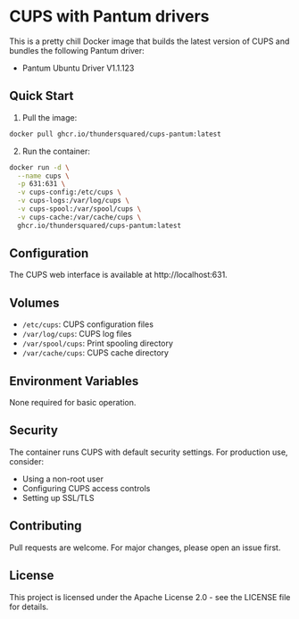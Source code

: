 # CUPS with Pantum drivers

This is a pretty chill Docker image that builds the latest version of CUPS and bundles the following Pantum driver:

- Pantum Ubuntu Driver V1.1.123

## Quick Start

1. Pull the image:
```bash
docker pull ghcr.io/thundersquared/cups-pantum:latest
```

2. Run the container:
```bash
docker run -d \
  --name cups \
  -p 631:631 \
  -v cups-config:/etc/cups \
  -v cups-logs:/var/log/cups \
  -v cups-spool:/var/spool/cups \
  -v cups-cache:/var/cache/cups \
  ghcr.io/thundersquared/cups-pantum:latest
```

## Configuration

The CUPS web interface is available at http://localhost:631.

## Volumes

- `/etc/cups`: CUPS configuration files
- `/var/log/cups`: CUPS log files
- `/var/spool/cups`: Print spooling directory
- `/var/cache/cups`: CUPS cache directory

## Environment Variables

None required for basic operation.

## Security

The container runs CUPS with default security settings. For production use, consider:

- Using a non-root user
- Configuring CUPS access controls
- Setting up SSL/TLS

## Contributing

Pull requests are welcome. For major changes, please open an issue first.

## License

This project is licensed under the Apache License 2.0 - see the LICENSE file for details.
